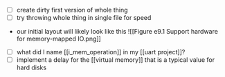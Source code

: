 - [ ] create dirty first version of whole thing
- [ ] try throwing whole thing in single file for speed
- our initial layout will likely look like this ![[Figure e9.1 Support hardware for memory-mapped IO.png]]
- [ ] what did I name [[i_mem_operation]] in my [[uart project]]?
- [ ] implement a delay for the [[virtual memory]] that is a typical value for hard disks